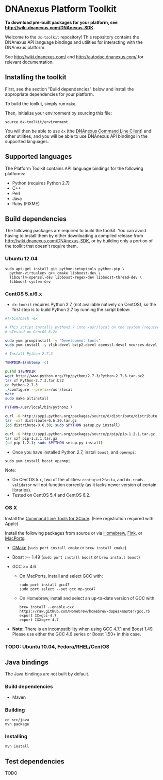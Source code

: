 DNAnexus Platform Toolkit
=========================

**To download pre-built packages for your platform, see http://wiki.dnanexus.com/DNAnexus-SDK.**

Welcome to the `dx-toolkit` repository! This repository contains the DNAnexus
API language bindings and utilities for interacting with the DNAnexus platform.

See http://wiki.dnanexus.com/ and http://autodoc.dnanexus.com/ for relevant
documentation.

Installing the toolkit
----------------------

First, see the section "Build dependencies" below and install the appropriate
dependencies for your platform.

To build the toolkit, simply run ```make```.

Then, initialize your environment by sourcing this file:

```
source dx-toolkit/environment
```

You will then be able to use ```dx``` (the [DNAnexus Command Line
Client](http://wiki.dnanexus.com/Command-Line-Client/Quickstart)) and other
utilities, and you will be able to use DNAnexus API bindings in the supported
languages.

Supported languages
-------------------

The Platform Toolkit contains API language bindings for the following
platforms:

* Python (requires Python 2.7)
* C++
* Perl
* Java
* Ruby (FIXME)

Build dependencies
------------------

The following packages are required to build the toolkit. You can avoid having
to install them by either downloading a compiled release from
http://wiki.dnanexus.com/DNAnexus-SDK, or by building only a portion of the
toolkit that doesn't require them.

### Ubuntu 12.04

    sudo apt-get install git python-setuptools python-pip \
      python-virtualenv g++ cmake libboost-dev \
      libcurl4-openssl-dev libboost-regex-dev libboost-thread-dev \
      libboost-system-dev 

### CentOS 5.x/6.x

- ```dx-tookit``` requires Python 2.7 (not available natively on CentOS), so the first step is to build Python 2.7 by running the script below:

``` bash
#!/bin/bash -ex

# This script installs python2.7 into /usr/local on the system (required for running dx-toolkit)
# <Tested on CentOS 6.2>

sudo yum groupinstall -y "Development tools"
sudo yum install -y zlib-devel bzip2-devel openssl-devel ncurses-devel readline

# Install Python 2.7.3

TEMPDIR=$(mktemp -d)

pushd $TEMPDIR
wget http://www.python.org/ftp/python/2.7.3/Python-2.7.3.tar.bz2
tar xf Python-2.7.3.tar.bz2
cd Python-2.7.3
./configure --prefix=/usr/local
make
sudo make altinstall

PYTHON=/usr/local/bin/python2.7

curl -O http://pypi.python.org/packages/source/d/distribute/distribute-0.6.30.tar.gz
tar -xzf distribute-0.6.30.tar.gz
(cd distribute-0.6.30; sudo $PYTHON setup.py install)

curl -O http://pypi.python.org/packages/source/p/pip/pip-1.2.1.tar.gz
tar xzf pip-1.2.1.tar.gz
(cd pip-1.2.1; sudo $PYTHON setup.py install)
```

- Once you have installed Python 2.7, install ```boost```, and ```openmpi```:

```
sudo yum install boost openmpi
```

Note:
  - On CentOS 5.x, two of the utilities: ```contigset2fasta```, and ```dx-reads-validator``` will not function correctly (as it lacks newer version of certain libraries).
  - Tested on CentOS 5.4 and CentOS 6.2.

### OS X

Install the [Command Line Tools for XCode](http://wiki.dnanexus.com/DNAnexus-SDK). (Free registration required with Apple)

Install the following packages from source or via [Homebrew](http://mxcl.github.com/homebrew/), [Fink](http://www.finkproject.org/), or [MacPorts](http://www.macports.org/):

* [CMake](http://www.cmake.org/cmake/resources/software.html) (```sudo port install cmake``` or ```brew install cmake```)
* Boost >= 1.49 (```sudo port install boost``` or ```brew install boost```)
* GCC >= 4.6
    * On MacPorts, install and select GCC with:

        ```
        sudo port install gcc47
        sudo port select --set gcc mp-gcc47
        ```

    * On Homebrew, install and select an up-to-date version of GCC with:

        ```
        brew install --enable-cxx https://raw.github.com/Homebrew/homebrew-dupes/master/gcc.rb
        export CC=gcc-4.7
        export CXX=g++-4.7
        ```

* **Note:** There is an incompatibility when using GCC 4.7.1 and Boost 1.49.
  Please use either the GCC 4.6 series or Boost 1.50+ in this case.

### TODO: Ubuntu 10.04, Fedora/RHEL/CentOS

Java bindings
-------------

The Java bindings are not built by default.

### Build dependencies

* Maven

### Building

    cd src/java
    mvn package

### Installing

    mvn install

Test dependencies
-----------------

TODO
